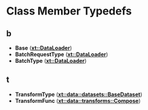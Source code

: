 
# Class Member Typedefs



## b

* **Base** ([**xt::DataLoader**](classxt_1_1DataLoader.md))
* **BatchRequestType** ([**xt::DataLoader**](classxt_1_1DataLoader.md))
* **BatchType** ([**xt::DataLoader**](classxt_1_1DataLoader.md))


## t

* **TransformType** ([**xt::data::datasets::BaseDataset**](classxt_1_1data_1_1datasets_1_1BaseDataset.md))
* **TransformFunc** ([**xt::data::transforms::Compose**](classxt_1_1data_1_1transforms_1_1Compose.md))




